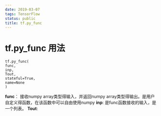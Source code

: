 ```yaml
---
date: 2019-03-07
tags: TensorFlow
status: public
title: tf.py_func
---
```

# tf.py_func 用法

```
tf.py_func(
func,
inp,
Tout,
stateful=True,
name=None
)
```
**func**： 接收numpy array类型得输入，并返回numpy array类型得输出。是用户自定义得函数，在该函数中可以自由使用numpy
**inp**: 是func函数接收的输入，是一个列表。
**Tout**: 
